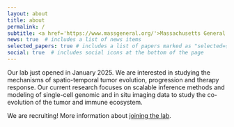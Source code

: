 ```yaml
---
layout: about
title: about
permalink: /
subtitle: <a href='https://www.massgeneral.org/'>Massachusetts General Hospital</a> | <a href='https://hms.harvard.edu/'>Harvard Medical School</a> | <a href='https://www.broadinstitute.org/'>Broad Institute of MIT and Harvard</a>
news: true  # includes a list of news items
selected_papers: true # includes a list of papers marked as "selected={true}"
social: true  # includes social icons at the bottom of the page
---
```


Our lab just opened in January 2025. We are interested in studying the mechanisms of spatio-temporal tumor evolution, progression and therapy response. Our current research focuses on scalable inference methods and modeling of single-cell genomic and in situ imaging data to study the co-evolution of the tumor and immune ecosystem.

We are recruiting! More information about [joining the lab](/join/).